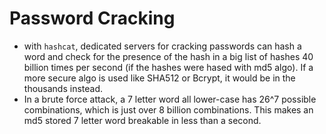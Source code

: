 
# Password Cracking
- with `hashcat`, dedicated servers for cracking passwords can hash a word and check for the presence of the hash in a big list of hashes 40 billion times per second (if the hashes were hased with md5 algo). If a more secure algo is used like SHA512 or Bcrypt, it would be in the thousands instead. 
- In a brute force attack, a 7 letter word all lower-case has 26^7 possible combinations, which is just over 8 billion combinations. This makes an md5 stored 7 letter word breakable in less than a second.
